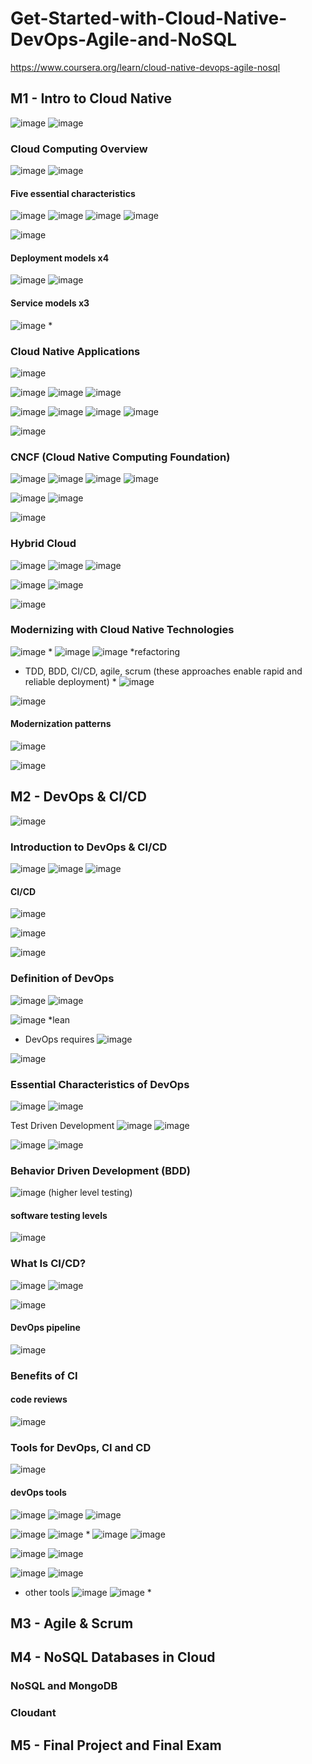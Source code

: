 # Get-Started-with-Cloud-Native-DevOps-Agile-and-NoSQL
https://www.coursera.org/learn/cloud-native-devops-agile-nosql

## M1 - Intro to Cloud Native
![image](https://github.com/user-attachments/assets/a44b01c1-9f1a-4467-912b-f3c8edcc6bec)
![image](https://github.com/user-attachments/assets/be83753c-fda2-447b-a864-aff0195540ba)

### Cloud Computing Overview
![image](https://github.com/user-attachments/assets/cbdc20f2-17e0-4c37-b22d-12c5dd3e2388)
![image](https://github.com/user-attachments/assets/8e8849e7-8205-4b9f-9f2c-71412058eb2f)

#### Five essential characteristics
![image](https://github.com/user-attachments/assets/d37bb51f-70c6-4d24-84bd-6ea86d7b3cd3)
![image](https://github.com/user-attachments/assets/4c640386-14b2-4439-9a80-3cfc58225e68)
![image](https://github.com/user-attachments/assets/db497db5-c0a4-405f-89c3-c576f780826a)
![image](https://github.com/user-attachments/assets/a90ae281-a2a7-4e74-ad5b-fa685b051bc0)

![image](https://github.com/user-attachments/assets/9ced707b-340f-41e7-ad06-7d388a4c755d)

#### Deployment models x4
![image](https://github.com/user-attachments/assets/37e8a4b4-1d07-4d11-b77e-38a687e2abdf)
![image](https://github.com/user-attachments/assets/a837e2f3-c69a-442a-8d0d-e8d17485d6a1)

#### Service models x3
![image](https://github.com/user-attachments/assets/9911c87a-2157-4ab1-807a-52ee87c10f92) *


### Cloud Native Applications
![image](https://github.com/user-attachments/assets/1e05d781-1653-4cad-84fe-45b385e47ec3)

![image](https://github.com/user-attachments/assets/27f1a797-1534-4c4a-a323-6aef194563e7)
![image](https://github.com/user-attachments/assets/0f8240b9-159e-47e8-b701-4c1ed193fbc0)
![image](https://github.com/user-attachments/assets/ab70d002-c7ab-4a67-94cc-98fcbe6a3cd3)

![image](https://github.com/user-attachments/assets/32732a33-6fe5-4954-93c8-e8a1e1a00d56)
![image](https://github.com/user-attachments/assets/1d1d938e-5e4f-4115-8786-9c0e34be441a)
![image](https://github.com/user-attachments/assets/bab49d17-ee4f-4ea1-827b-b315274e8c95)
![image](https://github.com/user-attachments/assets/eb73b37d-ba39-4d51-92b9-11b36dd70987)


![image](https://github.com/user-attachments/assets/6ae54253-ed68-4aaa-a26a-072cf6d4d7b5)


### CNCF (Cloud Native Computing Foundation)
![image](https://github.com/user-attachments/assets/8f4a920a-2e38-4725-98cc-4bb928ca817c)
![image](https://github.com/user-attachments/assets/252ad0bd-0c88-46d3-a2eb-af42278e0709)
![image](https://github.com/user-attachments/assets/2e90c226-db4b-4895-b0fb-82658e1e3b05)
![image](https://github.com/user-attachments/assets/0b8bb273-897d-48d4-99ee-2d2c1644babd)

![image](https://github.com/user-attachments/assets/e5a854b1-ac47-4d05-9a7f-cd76581d7e25)
![image](https://github.com/user-attachments/assets/a8895e16-2ef9-4a01-aa66-d1e6570424dc)

![image](https://github.com/user-attachments/assets/603ce10f-85da-4e99-b4e2-57618a8900ed)


### Hybrid Cloud
![image](https://github.com/user-attachments/assets/80f0fa1b-b089-436a-ac72-17f3c365a7ff)
![image](https://github.com/user-attachments/assets/afe8496d-0b52-4e69-b93f-3a4b5ae19b2f)
![image](https://github.com/user-attachments/assets/94a63ee5-62c2-479d-a734-bcc120f20850)

![image](https://github.com/user-attachments/assets/6ea42689-fd58-48d7-8f81-0ca484b923ef)
![image](https://github.com/user-attachments/assets/bf18d6ca-c3d5-4b11-aeb0-aed8a19c2d38)

![image](https://github.com/user-attachments/assets/83146b4d-633f-4978-9b5a-fa20c75ccb8f)


### Modernizing with Cloud Native Technologies

![image](https://github.com/user-attachments/assets/2a9c3ea1-6a00-407e-9ed9-51a9b3edf91d) *
![image](https://github.com/user-attachments/assets/3c953147-3ca0-4445-a0ff-fd08370e81a5)
![image](https://github.com/user-attachments/assets/f2904bc4-3cf5-4daf-ab2f-d7efa8ac9b87) *refactoring

- TDD, BDD, CI/CD, agile, scrum (these approaches enable rapid and reliable deployment)  *
![image](https://github.com/user-attachments/assets/9ac41643-4e13-4e23-a30f-f9445e9dabcf)

![image](https://github.com/user-attachments/assets/4059f913-0301-4429-bdaa-72c9362b8ec3)

#### Modernization patterns
![image](https://github.com/user-attachments/assets/91521638-9785-41d8-b61c-d57ddba768e2)

![image](https://github.com/user-attachments/assets/a256b7a1-8622-49a5-93ef-241300b655f6)






## M2 - DevOps & CI/CD
![image](https://github.com/user-attachments/assets/78af6409-8d1d-4535-ae6e-24f714d33ada)

### Introduction to DevOps & CI/CD
![image](https://github.com/user-attachments/assets/85080464-12b8-4e2a-ae87-520edda238be)
![image](https://github.com/user-attachments/assets/f98fecef-e00e-4714-b0fb-a2463e61be8e)
![image](https://github.com/user-attachments/assets/b88d1be1-7d71-4892-a2d6-a96be7b3da38)

#### CI/CD
![image](https://github.com/user-attachments/assets/165e53fd-f00b-4840-8037-07c957eb12a1)

![image](https://github.com/user-attachments/assets/cc0e1e0a-394b-49d7-a6b9-12bbabaa7782)

![image](https://github.com/user-attachments/assets/cc84b6c1-428c-470d-b360-78e2dca74b55)

### Definition of DevOps
![image](https://github.com/user-attachments/assets/77b770fc-bb92-4d36-a435-dac079fb9955)
![image](https://github.com/user-attachments/assets/eebda4fc-e528-4bcc-906b-ad3f1c80f1c6)

![image](https://github.com/user-attachments/assets/22168e1d-367f-41f5-8fc0-005cf0b4b3f3) *lean

- DevOps requires
![image](https://github.com/user-attachments/assets/f1e8b62c-8d4b-41aa-8700-e4a6ed3545be)

![image](https://github.com/user-attachments/assets/5f35ad17-33a1-41cc-9415-0f19f53ceb09)

### Essential Characteristics of DevOps
![image](https://github.com/user-attachments/assets/181c41fd-88bd-4e9f-9264-58a09a1c6a73)
![image](https://github.com/user-attachments/assets/5d27fe73-62cd-4bc2-ace9-ba0e5bab0a29)

Test Driven Development
![image](https://github.com/user-attachments/assets/a689cb39-b9be-41c3-bf7e-b93d72b7bd10)
![image](https://github.com/user-attachments/assets/468b5993-29d5-417a-bfdc-b2fc044f39e6)

![image](https://github.com/user-attachments/assets/85c89b03-f8c4-4b31-b2f2-1b62e0a314ac)
![image](https://github.com/user-attachments/assets/593caa61-2521-4871-a004-c2a34512c862)

### Behavior Driven Development (BDD)
![image](https://github.com/user-attachments/assets/dd9e07ce-3358-4000-9808-3abadbd48fcb)
(higher level testing)

#### software testing levels
![image](https://github.com/user-attachments/assets/751bc562-2687-4d4f-bd8d-008767a90231)

### What Is CI/CD?
![image](https://github.com/user-attachments/assets/e96b9c51-ea35-466b-a9f6-dc7b49ee02d5)
![image](https://github.com/user-attachments/assets/8eba4086-480d-46e3-baa9-bb0940c2ba39)

![image](https://github.com/user-attachments/assets/a6a38f9d-d0d0-4f69-acf8-2d8c20acb623)

#### DevOps pipeline
![image](https://github.com/user-attachments/assets/6169bd57-7df0-4fb2-aab4-e060b7195b54)


### Benefits of CI

#### code reviews
![image](https://github.com/user-attachments/assets/88314bb3-db46-4a2a-ac31-5ed68f477511)


### Tools for DevOps, CI and CD
![image](https://github.com/user-attachments/assets/6576f318-d8e2-4dcf-be8b-e841ef622633)

#### devOps tools
![image](https://github.com/user-attachments/assets/8648c179-a46f-4981-9711-61e6f5d0ec7e)
![image](https://github.com/user-attachments/assets/cd6a800f-c873-4961-a658-ec2e97a068cb)
![image](https://github.com/user-attachments/assets/d719aeec-483e-4f0b-8bb4-52fdb6b7b099)

![image](https://github.com/user-attachments/assets/a9309e01-2b9e-42e0-9f25-efebddee06a8)
![image](https://github.com/user-attachments/assets/4b52d5b7-4c89-4dc3-9799-e80bb744ad78) *
![image](https://github.com/user-attachments/assets/e2137d03-51e4-4421-8a4a-81fe62154bb4)
![image](https://github.com/user-attachments/assets/89a08c9d-5b0a-4163-bead-fa61dea1b0e2)

![image](https://github.com/user-attachments/assets/cfa45e9b-ff81-4cb9-9dbf-9edf51a8697f)
![image](https://github.com/user-attachments/assets/5d730bf6-f3ba-4cf3-b46a-fffa922bc190)

![image](https://github.com/user-attachments/assets/33840fee-eedf-4c1d-bad9-065528182909)
![image](https://github.com/user-attachments/assets/32bad548-4713-4699-a3b1-14b6f122bd6d)

- other tools
  ![image](https://github.com/user-attachments/assets/f63e20b6-4ed0-4ba4-9413-9a0638cf9ff3)
![image](https://github.com/user-attachments/assets/7fe40cad-4d25-4c14-be11-044fe4139334) *









## M3 - Agile & Scrum


## M4 - NoSQL Databases in Cloud
### NoSQL and MongoDB

### Cloudant 


## M5 - Final Project and Final Exam
